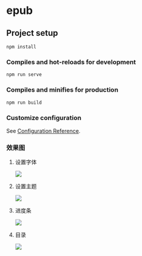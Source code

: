 # epub

## Project setup
```
npm install
```

### Compiles and hot-reloads for development
```
npm run serve
```

### Compiles and minifies for production
```
npm run build
```

### Customize configuration
See [Configuration Reference](https://cli.vuejs.org/config/).

### 效果图

1. 设置字体

   ![](./image/setfont.png)

2. 设置主题

   ![](./image/settheme.png)

3. 进度条

   ![](./image/progress.png)

4. 目录

   ![](./image/directory.png)

